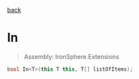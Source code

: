 ﻿

[back](/IronSphere.Extensions/types/GenericExtension)

# In

> Assembly: IronSphere.Extensions

```csharp
bool In<T>(this T this, T[] listOfItems);
```



 